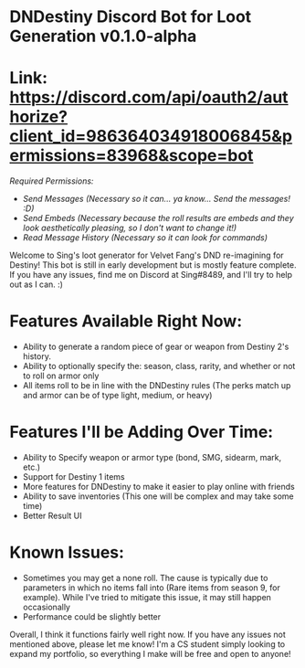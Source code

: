 # DNDestiny Discord Bot for Loot Generation v0.1.0-alpha
# Link: https://discord.com/api/oauth2/authorize?client_id=986364034918006845&permissions=83968&scope=bot
*Required Permissions:* 
- *Send Messages (Necessary so it can... ya know... Send the messages! :D)*
- *Send Embeds (Necessary because the roll results are embeds and they look aesthetically pleasing, so I don't want to change it!)*
- *Read Message History (Necessary so it can look for commands)*

Welcome to Sing's loot generator for Velvet Fang's DND re-imagining for Destiny!
This bot is still in early development but is mostly feature complete. If you have any issues, find me on Discord at Sing#8489, and I'll try to help out as I can. :)

# Features Available Right Now:
- Ability to generate a random piece of gear or weapon from Destiny 2's history.
- Ability to optionally specify the: season, class, rarity, and whether or not to roll on armor only
- All items roll to be in line with the DNDestiny rules (The perks match up and armor can be of type light, medium, or heavy)

# Features I'll be Adding Over Time:
- Ability to Specify weapon or armor type (bond, SMG, sidearm, mark, etc.)
- Support for Destiny 1 items
- More features for DNDestiny to make it easier to play online with friends
- Ability to save inventories (This one will be complex and may take some time)
- Better Result UI 

# Known Issues:
- Sometimes you may get a none roll. The cause is typically due to parameters in which no items fall into (Rare items from season 9, for example).
While I've tried to mitigate this issue, it may still happen occasionally
- Performance could be slightly better

Overall, I think it functions fairly well right now. If you have any issues not mentioned above, please let me know! I'm a CS student simply looking to expand my portfolio, so
everything I make will be free and open to anyone!

